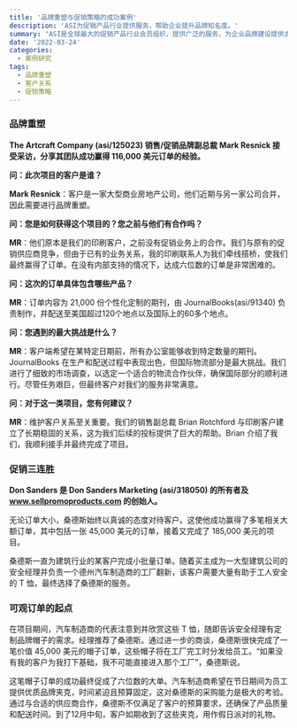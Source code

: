 ```yaml
---
title: '品牌重塑与促销策略的成功案例'
description: 'ASI为促销产品行业提供服务，帮助企业提升品牌知名度。'
summary: "ASI是全球最大的促销产品行业会员组织，提供广泛的服务，为企业品牌建设提供支持。本文介绍了两大成功案例：通过强大客户关系实现品牌重塑，以及运用持续客户关怀成功完成多项高额订单。"
date: '2022-03-24'
categories:
  - 案例研究
tags:
  - 品牌重塑
  - 客户关系
  - 促销策略
---
```


### 品牌重塑

**The Artcraft Company (asi/125023) 销售/促销品牌副总裁 Mark Resnick 接受采访，分享其团队成功赢得 116,000 美元订单的经验。**

**问：此次项目的客户是谁？**

**Mark Resnick**：客户是一家大型商业房地产公司，他们近期与另一家公司合并，因此需要进行品牌重塑。

**问：您是如何获得这个项目的？您之前与他们有合作吗？**

**MR**：他们原本是我们的印刷客户，之前没有促销业务上的合作。我们与原有的促销供应商竞争，但由于已有的业务关系，我的印刷联系人为我们牵线搭桥，使我们最终赢得了订单。在没有内部支持的情况下，达成六位数的订单是非常困难的。

**问：这次的订单具体包含哪些产品？**

**MR**：订单内容为 21,000 份个性化定制的期刊，由 JournalBooks(asi/91340) 负责制作，并配送至美国超过120个地点以及国际上的60多个地点。

**问：您遇到的最大挑战是什么？**

**MR**：客户端希望在某特定日期前，所有办公室能够收到特定数量的期刊。JournalBooks 在生产和配送过程中表现出色，但国际物流部分是最大挑战。我们进行了细致的市场调查，以选定一个适合的物流合作伙伴，确保国际部分的顺利进行。尽管任务艰巨，但最终客户对我们的服务非常满意。

**问：对于这一类项目，您有何建议？**

**MR**：维护客户关系至关重要。我们的销售副总裁 Brian Rotchford 与印刷客户建立了长期稳固的关系，这为我们后续的投标提供了巨大的帮助。Brian 介绍了我们，我顺利接手并最终完成了项目。

### 促销三连胜

**Don Sanders 是 Don Sanders Marketing (asi/318050) 的所有者及 www.sellpromoproducts.com 的创始人。**

无论订单大小，桑德斯始终以真诚的态度对待客户。这使他成功赢得了多笔相关大额订单，其中包括一张 45,000 美元的订单，接着又完成了 185,000 美元的项目。

桑德斯一直为建筑行业的某客户完成小批量订单。随着买主成为一大型建筑公司的安全经理并负责一个德州汽车制造商的工厂翻新，该客户需要大量有助于工人安全的 T 恤，最终选择了桑德斯的服务。

### 可观订单的起点

在项目期间，汽车制造商的代表注意到并欣赏这些 T 恤，随即告诉安全经理有定制品牌帽子的需求。经理推荐了桑德斯。通过进一步的商谈，桑德斯很快完成了一笔价值 45,000 美元的帽子订单，这些帽子将在工厂完工时分发给员工。“如果没有我的客户为我打下基础，我不可能直接进入那个工厂”，桑德斯说。

这笔帽子订单的成功最终促成了六位数的大单。汽车制造商希望在节日期间为员工提供优质品牌夹克，时间紧迫且预算固定，这对桑德斯的采购能力是极大的考验。通过与合适的供应商合作，桑德斯不仅满足了客户的预算要求，还确保了产品质量和配送时间。到了12月中旬，客户如期收到了这些夹克，用作假日派对的礼物。